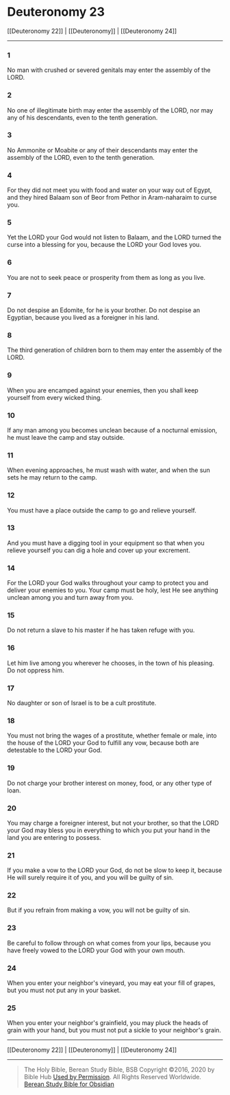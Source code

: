 # Deuteronomy 23

[[Deuteronomy 22]] | [[Deuteronomy]] | [[Deuteronomy 24]]

---

### 1
No man with crushed or severed genitals may enter the assembly of the LORD.

### 2
No one of illegitimate birth may enter the assembly of the LORD, nor may any of his descendants, even to the tenth generation.

### 3
No Ammonite or Moabite or any of their descendants may enter the assembly of the LORD, even to the tenth generation.

### 4
For they did not meet you with food and water on your way out of Egypt, and they hired Balaam son of Beor from Pethor in Aram-naharaim to curse you.

### 5
Yet the LORD your God would not listen to Balaam, and the LORD turned the curse into a blessing for you, because the LORD your God loves you.

### 6
You are not to seek peace or prosperity from them as long as you live.

### 7
Do not despise an Edomite, for he is your brother. Do not despise an Egyptian, because you lived as a foreigner in his land.

### 8
The third generation of children born to them may enter the assembly of the LORD.

### 9
When you are encamped against your enemies, then you shall keep yourself from every wicked thing.

### 10
If any man among you becomes unclean because of a nocturnal emission, he must leave the camp and stay outside.

### 11
When evening approaches, he must wash with water, and when the sun sets he may return to the camp.

### 12
You must have a place outside the camp to go and relieve yourself.

### 13
And you must have a digging tool in your equipment so that when you relieve yourself you can dig a hole and cover up your excrement.

### 14
For the LORD your God walks throughout your camp to protect you and deliver your enemies to you. Your camp must be holy, lest He see anything unclean among you and turn away from you.

### 15
Do not return a slave to his master if he has taken refuge with you.

### 16
Let him live among you wherever he chooses, in the town of his pleasing. Do not oppress him.

### 17
No daughter or son of Israel is to be a cult prostitute.

### 18
You must not bring the wages of a prostitute, whether female or male, into the house of the LORD your God to fulfill any vow, because both are detestable to the LORD your God.

### 19
Do not charge your brother interest on money, food, or any other type of loan.

### 20
You may charge a foreigner interest, but not your brother, so that the LORD your God may bless you in everything to which you put your hand in the land you are entering to possess.

### 21
If you make a vow to the LORD your God, do not be slow to keep it, because He will surely require it of you, and you will be guilty of sin.

### 22
But if you refrain from making a vow, you will not be guilty of sin.

### 23
Be careful to follow through on what comes from your lips, because you have freely vowed to the LORD your God with your own mouth.

### 24
When you enter your neighbor's vineyard, you may eat your fill of grapes, but you must not put any in your basket.

### 25
When you enter your neighbor's grainfield, you may pluck the heads of grain with your hand, but you must not put a sickle to your neighbor's grain.

---

[[Deuteronomy 22]] | [[Deuteronomy]] | [[Deuteronomy 24]]

---

> The Holy Bible, Berean Study Bible, BSB
> Copyright &copy;2016, 2020 by Bible Hub
> [Used by Permission](https://berean.bible/terms.htm). All Rights Reserved Worldwide.
> [Berean Study Bible for Obsidian](https://github.com/gapmiss/berean-study-bible-for-obsidian)

